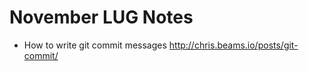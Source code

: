 # November LUG Notes

* How to write git commit messages
    http://chris.beams.io/posts/git-commit/
